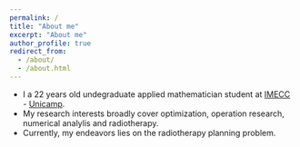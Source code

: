 ```yaml
---
permalink: /
title: "About me"
excerpt: "About me"
author_profile: true
redirect_from: 
  - /about/
  - /about.html
---
```


- I a 22 years old undegraduate applied mathematician student at [IMECC](https://www.ime.unicamp.br) - [Unicamp](https://www.unicamp.br/unicamp/).
- My research interests broadly cover optimization, operation research, numerical analylis and radiotherapy.
- Currently, my endeavors lies on the radiotherapy planning problem.
